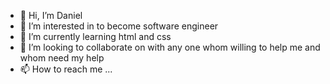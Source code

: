 - 👋 Hi, I’m Daniel 
- 👀 I’m interested in to become software engineer 
- 🌱 I’m currently learning html and css
- 💞️ I’m looking to collaborate on with any one whom willing to help me and whom need my help 
- 📫 How to reach me ...

<!---
AbemDany/AbemDany is a ✨ special ✨ repository because its `README.md` (this file) appears on your GitHub profile.
You can click the Preview link to take a look at your changes.
--->

